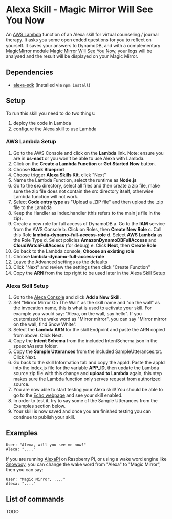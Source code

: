 # Alexa Skill - Magic Mirror Will See You Now 
An [AWS Lambda](http://aws.amazon.com/lambda) function of an Alexa skill for virtual counseling / journal therapy. It asks you some open ended questions for you to reflect on yourself. It saves your answers to DynamoDB, and with a complementary [MagicMirror](https://github.com/MichMich/MagicMirror) module [Magic Mirror Will See You Now](), your logs will be analysed and the result will be displayed on your Magic Mirror. 


## Dependencies

- [alexa-sdk](https://github.com/alexa/alexa-skills-kit-sdk-for-nodejs) (installed via `npm install`)


## Setup

To run this skill you need to do two things:

1. deploy the code in Lambda
2. configure the Alexa skill to use Lambda

### AWS Lambda Setup

1. Go to the AWS Console and click on the __Lambda__ link. Note: ensure you are in __us-east__ or you won't be able to use Alexa with Lambda.
2. Click on the __Create a Lambda Function__ or __Get Started Now__ button.
3. Choose __Blank Blueprint__
4. Choose trigger __Alexa Skills Kit__, click "Next"
5. Name the Lambda Function, select the runtime as __Node.js__
6. Go to the __src__ directory, select all files and then create a zip file, make sure the zip file does not contain the src directory itself, otherwise Lambda function will not work.
7. Select __Code entry type__ as "Upload a .ZIP file" and then upload the .zip file to the Lambda
8. Keep the Handler as index.handler (this refers to the main js file in the zip).
9. Create a new role for full access of DynamoDB
    a. Go to the __IAM__ service from the AWS Console
    b. Click on Roles, then __Create New Role__
    c. Call this Role __lambda-dynamo-full-access-role__
    d. Select __AWS Lambda__ as the Role Type 
    d. Select policies __AmazonDynamoDBFullAccess__ and __CloudWatchFullAccess__ (for debug)
    e. Click __Next__, then __Create Role__
10. Go back to the Lambda console, __Choose an existing role__ 
11. Choose __lambda-dynamo-full-access-role__
12. Leave the Advanced settings as the defaults
13. Click "Next" and review the settings then click "Create Function"
14. Copy the __ARN__ from the top right to be used later in the Alexa Skill Setup

### Alexa Skill Setup

1. Go to the [Alexa Console](https://developer.amazon.com/edw/home.html) and click __Add a New Skill__.
2. Set "Mirror Mirror On The Wall" as the skill name and "on the wall" as the invocation name, this is what is used to activate your skill. For example you would say: "Alexa, on the wall, say hello". If you customized the wake word as "Mirror mirror", you can say "Mirror mirror on the wall, find Snow White".
3. Select the __Lambda ARN__ for the skill Endpoint and paste the ARN copied from above. Click Next.
4. Copy the __Intent Schema__ from the included IntentSchema.json in the speechAssets folder.
5. Copy the __Sample Utterances__ from the included SampleUtterances.txt. Click Next.
6. Go back to the skill Information tab and copy the appId. Paste the appId into the index.js file for the variable __APP_ID__, then update the Lambda source zip file with this change and __upload to Lambda__ again, this step makes sure the Lambda function only serves request from authorized source.
7. You are now able to start testing your Alexa skill! You should be able to go to the [Echo webpage](http://echo.amazon.com/#skills) and see your skill enabled.
8. In order to test it, try to say some of the Sample Utterances from the Examples section below.
9. Your skill is now saved and once you are finished testing you can continue to publish your skill.


## Examples

```
User: "Alexa, will you see me now?"
Alexa: "...."
```

If you are running [AlexaPi](https://github.com/alexa-pi/AlexaPi) on Raspberry Pi, or using a wake word engine like [Snowboy](https://github.com/Kitt-AI/snowboy), you can change the wake word from "Alexa" to "Magic Mirror", then you can say:

```
User: "Magic Mirror, ...."
Alexa: "...."
```


## List of commands
TODO


